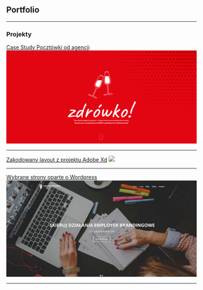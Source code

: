 ## Portfolio

---

### Projekty

[Case Study Pocztówki od agencji](/bfswieta_casestudy)
<img src="images/casestudy/1.png?raw=true"/>

---

[Zakodowany layout z projektu Adobe Xd](/bestshop)
<img src="images/bestshop/bestshop_adobexd_resize3.gif?raw=true"/>


---

[Wybrane strony oparte o Wordpress](/wordpress)
<img src="images/wordpress/EBSolutions.pl_1.jpg?raw=true"/>

---